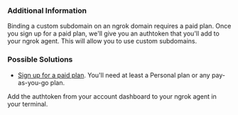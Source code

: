 ### Additional Information

Binding a custom subdomain on an ngrok domain requires a paid plan. Once you sign up for a paid plan, we'll give you an authtoken that you'll add to your ngrok agent. This will allow you to use custom subdomains.

### Possible Solutions

- [Sign up for a paid plan](https://dashboard.ngrok.com/signup). You'll need at least a Personal plan or any pay-as-you-go plan.

Add the authtoken from your account dashboard to your ngrok agent in your terminal.
